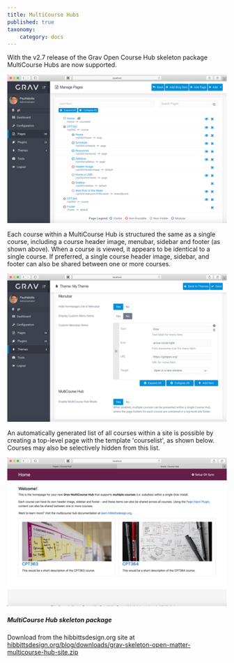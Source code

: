 ```yaml
---
title: MultiCourse Hubs
published: true
taxonomy:
    category: docs
---
```


With the v2.7 release of the Grav Open Course Hub skeleton package MultiCourse Hubs are now supported.

![Multiple courses within a single Grav install](admin-panel-multiple-courses.png)  

Each course within a MultiCourse Hub is structured the same as a single course, including a course header image, menubar, sidebar and footer (as shown above). When a course is viewed, it appears to be identical to a single course. If preferred, a single course header image, sidebar, and footer can also be shared between one or more courses.

![Support for multiple courses within the Admin Panel](admin-panel-multicourse.png)  

An automatically generated list of all courses within a site is possible by creating a top-level page with the template 'courselist', as shown below. Courses may also be selectively hidden from this list.

![Automatically created course list](course-list-page.png)

##### MultiCourse Hub skeleton package
Download from the hibbittsdesign.org site at [hibbittsdesign.org/blog/downloads/grav-skeleton-open-matter-multicourse-hub-site.zip
](http://hibbittsdesign.org/blog/downloads/grav-skeleton-open-matter-multicourse-hub-site.zip
)
